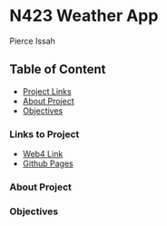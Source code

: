 # N423 Weather App

Pierce Issah

## Table of Content

- [Project Links](#links-to-project)
- [About Project](#about-project)
- [Objectives](#objectives)

### Links to Project

- [Web4 Link]()
- [Github Pages]()

### About Project

### Objectives
